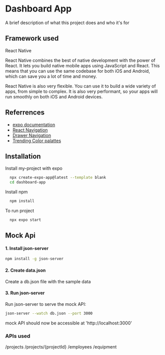
# Dashboard App

A brief description of what this project does and who it's for


## Framework used

React Native

React Native combines the best of native development with the power of React. It lets you build native mobile apps using JavaScript and React. This means that you can use the same codebase for both iOS and Android, which can save you a lot of time and money.

React Native is also very flexible. You can use it to build a wide variety of apps, from simple to complex. It is also very performant, so your apps will run smoothly on both iOS and Android devices.




## Referrences

 - [expo documentation](https://docs.expo.dev/get-started/create-a-project/)
 - [React Navigation](https://reactnavigation.org/docs/getting-started/)
 - [Drawer Navigation](https://reactnavigation.org/docs/drawer-based-navigation)
 - [Trending Color palattes](https://coolors.co/palettes/trending)
 


## Installation

Install my-project with expo

```bash
  npx create-expo-app@latest --template blank
  cd dashboard-app
```
Install npm 

```bash
  npm install
```

To run project 

```bash
  npx expo start
```

## Mock Api 

#### 1. Install json-server

```bash
npm install -g json-server
```

#### 2. Create data.json

Create a db.json file with the sample data

#### 3. Run json-server

Run json-server to serve the mock API:

```bash
json-server --watch db.json --port 3000
```

mock API should now be accessible at 'http://localhost:3000'

### APIs used

/projects
/projects/{projectId}
/employees
/equipment
